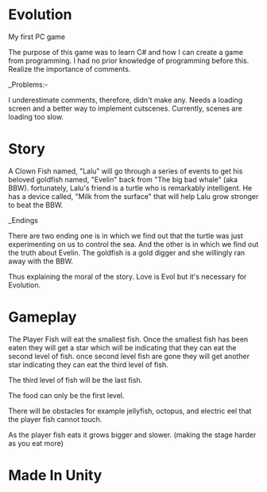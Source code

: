 # Evolution
My first PC game


The purpose of this game was to learn C# and how I can create a game from programming. 
I had no prior knowledge of programming before this. 
Realize the importance of comments. 


_Problems:- 


I underestimate comments, therefore, didn't make any. 
Needs a loading screen and a better way to implement cutscenes. Currently, scenes are loading too slow.  

# Story
A Clown Fish named, "Lalu" will go through a series of events to get his beloved goldfish named, "Evelin" back from "The big bad whale" (aka BBW). 
fortunately, Lalu's friend is a turtle who is remarkably intelligent. He has a device called, "Milk from the surface" that will help Lalu grow stronger to beat the BBW.


_Endings

There are two ending one is in which we find out that the turtle was just experimenting on us to control the sea.
And the other is in which we find out the truth about Evelin. The goldfish is a gold digger and she willingly ran away with the BBW.


Thus explaining the moral of the story. Love is Evol but it's necessary for  Evolution. 

# Gameplay
The Player Fish will eat the smallest fish. Once the smallest fish has been eaten they will get a star which will be indicating that they can eat the second level of fish. once second level fish are gone they will get another star indicating they can eat the third level of fish. 


The third level of fish will be the last fish. 


The food can only be the first level. 


There will be obstacles for example jellyfish, octopus, and electric eel that the player fish cannot touch. 


As the player fish eats it grows bigger and slower. (making the stage harder as you eat more)

# Made In Unity


